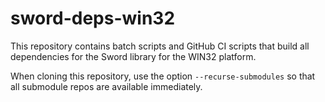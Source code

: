 # sword-deps-win32

This repository contains batch scripts and GitHub CI scripts that build all dependencies for the Sword library for the WIN32 platform.

When cloning this repository, use the option `--recurse-submodules` so that all submodule repos are available immediately.
